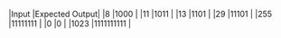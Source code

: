 |Input  |Expected Output|
|8      |1000           |
|11     |1011           |
|13     |1101           |
|29     |11101          |
|255    |11111111       |
|0      |0              |
|1023   |1111111111     |
